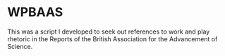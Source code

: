 # WPBAAS
This was a script I developed to seek out references to work and play rhetoric in the Reports of the British Association for the Advancement of Science.

